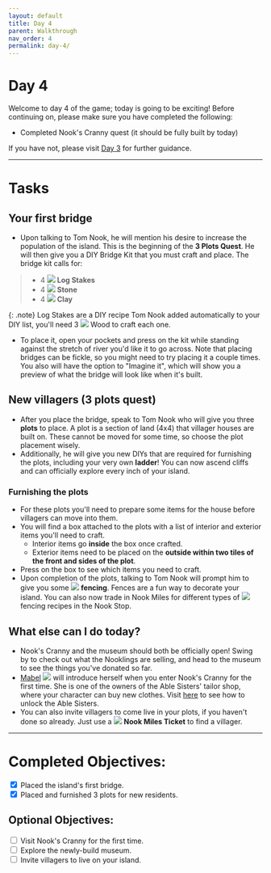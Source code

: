 ```yaml
---
layout: default
title: Day 4
parent: Walkthrough
nav_order: 4
permalink: day-4/
---
```


# Day 4
Welcome to day 4 of the game; today is going to be exciting! Before continuing on, please make sure you have completed the following:
- Completed Nook's Cranny quest (it should be fully built by today)

If you have not, please visit [Day 3](/acnhbeginners/day-3/) for further guidance.

* * *
# Tasks
## Your first bridge
- Upon talking to Tom Nook, he will mention his desire to increase the population of the island. This is the beginning of the **3 Plots Quest**. He will then give you a DIY Bridge Kit that you must craft and place. The bridge kit calls for:
<blockquote>
  <ul>
    <li>4 <span><img src="https://acnhcdn.com/latest/DIYRecipeIcon/FtrWoodPile.png" id="inv-icon"></span> <b>Log Stakes</b></li>
    <li>4 <span><img src="https://acnhcdn.com/latest/MenuIcon/OreStone.png" id="inv-icon"></span> <b>Stone</b></li>
    <li>4 <span><img src="https://acnhcdn.com/latest/MenuIcon/OreClay.png" id="inv-icon"></span> <b>Clay</b></li>
  </ul>
</blockquote>

{: .note}
Log Stakes are a DIY recipe Tom Nook added automatically to your DIY list, you'll need 3 <span><img src="https://acnhcdn.com/latest/MenuIcon/DIYWoodNormal.png" id="inv-icon"></span> Wood to craft each one.

- To place it, open your pockets and press <span class="icon-A"></span> on the kit while standing against the stretch of river you'd like it to go across. Note that placing bridges can be fickle, so you might need to try placing it a couple times. You also will have the option to "Imagine it", which will show you a preview of what the bridge will look like when it's built. 

## New villagers (3 plots quest)
- After you place the bridge, speak to Tom Nook who will give you three **plots** to place. A plot is a section of land (4x4) that villager houses are built on. These cannot be moved for some time, so choose the plot placement wisely.
- Additionally, he will give you new DIYs that are required for furnishing the plots, including your very own **ladder**! You can now ascend cliffs and can officially explore every inch of your island.

### Furnishing the plots
- For these plots you'll need to prepare some items for the house before villagers can move into them.
- You will find a box attached to the plots with a list of interior and exterior items you'll need to craft. 
  - Interior items go **inside** the box once crafted.
  - Exterior items need to be placed on the **outside within two tiles of the front and sides of the plot**.
- Press <span class="icon-A"></span> on the box to see which items you need to craft.
- Upon completion of the plots, talking to Tom Nook will prompt him to give you some <span><img src="https://acnhcdn.com/latest/MenuIcon/Fence.png" id="inv-icon"></span> **fencing**. Fences are a fun way to decorate your island. You can also now trade in Nook Miles for different types of <span><img src="https://acnhcdn.com/latest/MenuIcon/DIYRecipeFence.png" id="inv-icon"></span> fencing recipes in the Nook Stop.

## What else can I do today?
- Nook's Cranny and the museum should both be officially open! Swing by to check out what the Nooklings are selling, and head to the museum to see the things you've donated so far.
- [Mabel](https://chibisnorlax.github.io/acnhfaq/npc/#mabel) <span><img src="https://acnhcdn.com/latest/NpcIcon/hgh.png" id="inv-icon"></span> will introduce herself when you enter Nook's Cranny for the first time. She is one of the owners of the Able Sisters' tailor shop, where your character can buy new clothes. Visit [here](/acnhbeginners/day-5-7/#able-sisters) to see how to unlock the Able Sisters. 
- You can also invite villagers to come live in your plots, if you haven't done so already. Just use a <span><img src="https://acnhcdn.com/latest/MenuIcon/PlaneTicket.png" id="inv-icon"></span> **Nook Miles Ticket** to find a villager.

* * *

# Completed Objectives:
<div>
  <input type="checkbox" checked="yes"/>  
    <label>Placed the island's first bridge.</label> <br>
  <input type="checkbox" checked="yes"/>  
    <label>Placed and furnished 3 plots for new residents.</label> <br>
</div>

## Optional Objectives: 
<div>
  <input type="checkbox">
    <label>Visit Nook's Cranny for the first time.</label> <br>
  <input type="checkbox">
    <label>Explore the newly-build museum.</label><br>
  <input type="checkbox">
    <label>Invite villagers to live on your island.</label><br>
</div>
